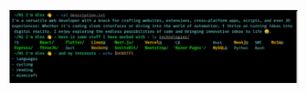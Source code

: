 ![teminal](https://github.com/BRISINGR-01/BRISINGR-01/blob/main/Screenshot%20from%202024-04-26%2001-28-35.png)
